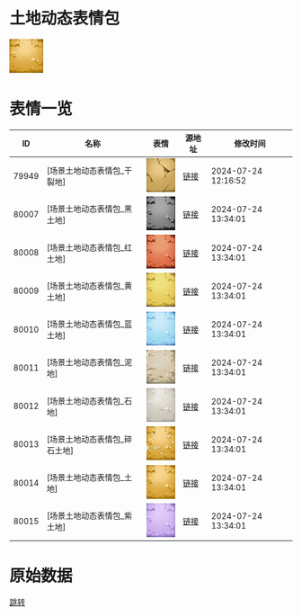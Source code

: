 # 土地动态表情包

<img src="./cover.png" height="60" alt="cover" />

# 表情一览

|ID|名称|表情|源地址|修改时间|
|----|----|----|----|----|
|79949|[场景土地动态表情包_干裂地]|<img src="./pic/079949_%5B场景土地动态表情包_干裂地%5D.gif" height="60" alt="干裂地"/>|[链接](https://i0.hdslb.com/bfs/emote/c727ce5e4fb15bd7b177c7d9afbf50fefd398e74.gif)|2024-07-24 12:16:52|
|80007|[场景土地动态表情包_黑土地]|<img src="./pic/080007_%5B场景土地动态表情包_黑土地%5D.gif" height="60" alt="黑土地"/>|[链接](https://i0.hdslb.com/bfs/emote/37dbc55e99642064f43598bc05ea751f8cf2bbb6.gif)|2024-07-24 13:34:01|
|80008|[场景土地动态表情包_红土地]|<img src="./pic/080008_%5B场景土地动态表情包_红土地%5D.gif" height="60" alt="红土地"/>|[链接](https://i0.hdslb.com/bfs/emote/05fb013c6d2397c7eefe0019821779fc628a9136.gif)|2024-07-24 13:34:01|
|80009|[场景土地动态表情包_黄土地]|<img src="./pic/080009_%5B场景土地动态表情包_黄土地%5D.gif" height="60" alt="黄土地"/>|[链接](https://i0.hdslb.com/bfs/emote/a185c1277a8096aa8c5a80a460d0eba2a3e53e43.gif)|2024-07-24 13:34:01|
|80010|[场景土地动态表情包_蓝土地]|<img src="./pic/080010_%5B场景土地动态表情包_蓝土地%5D.gif" height="60" alt="蓝土地"/>|[链接](https://i0.hdslb.com/bfs/emote/b33c2e2eb7d5a48f71495119996527cf09f3f2f8.gif)|2024-07-24 13:34:01|
|80011|[场景土地动态表情包_泥地]|<img src="./pic/080011_%5B场景土地动态表情包_泥地%5D.gif" height="60" alt="泥地"/>|[链接](https://i0.hdslb.com/bfs/emote/a8733ee508d58b8dc57012f7baa55ffb20904354.gif)|2024-07-24 13:34:01|
|80012|[场景土地动态表情包_石地]|<img src="./pic/080012_%5B场景土地动态表情包_石地%5D.gif" height="60" alt="石地"/>|[链接](https://i0.hdslb.com/bfs/emote/be5980ac3b0049d2d3b378ca966500beddec085a.gif)|2024-07-24 13:34:01|
|80013|[场景土地动态表情包_碎石土地]|<img src="./pic/080013_%5B场景土地动态表情包_碎石土地%5D.gif" height="60" alt="碎石土地"/>|[链接](https://i0.hdslb.com/bfs/emote/b3a755179ee14a483450c6dbc6bccc39a7bb3ac9.gif)|2024-07-24 13:34:01|
|80014|[场景土地动态表情包_土地]|<img src="./pic/080014_%5B场景土地动态表情包_土地%5D.gif" height="60" alt="土地"/>|[链接](https://i0.hdslb.com/bfs/emote/fdcd5d51c7499e820230665a232f0e4ae6adb652.gif)|2024-07-24 13:34:01|
|80015|[场景土地动态表情包_紫土地]|<img src="./pic/080015_%5B场景土地动态表情包_紫土地%5D.gif" height="60" alt="紫土地"/>|[链接](https://i0.hdslb.com/bfs/emote/434a795ce9e284ce726211b05c5dbd9ea66ac275.gif)|2024-07-24 13:34:01|

# 原始数据

[跳转](./raw.json)

